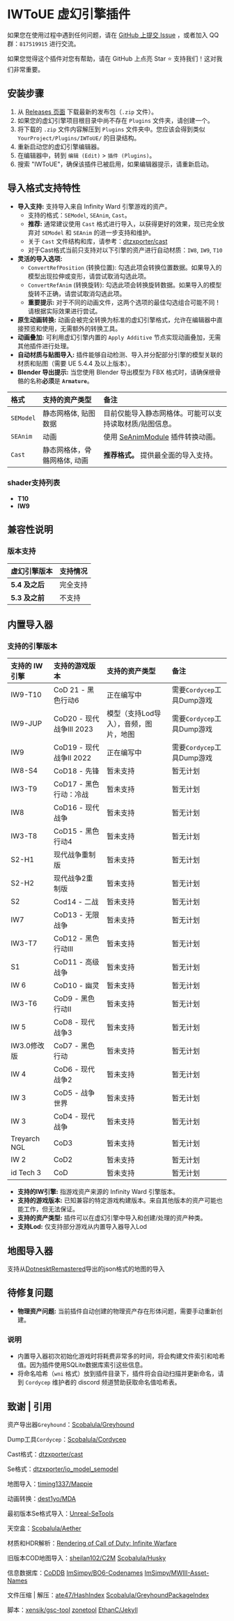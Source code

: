 # IWToUE 虚幻引擎插件

如果您在使用过程中遇到任何问题，请在 [GitHub 上提交 Issue](https://github.com/girlgg/IWToUE/issues) ，或者加入 QQ 群：`817519915` 进行交流。

如果您觉得这个插件对您有帮助，请在 GitHub 上点亮 Star ⭐ 支持我们！这对我们非常重要。

## 安装步骤

1.  从 [Releases 页面](https://github.com/YOUR_USERNAME/YOUR_REPOSITORY/releases) 下载最新的发布包（`.zip` 文件）。
2.  如果您的虚幻引擎项目根目录中尚不存在 `Plugins` 文件夹，请创建一个。
3.  将下载的 `.zip` 文件内容解压到 `Plugins` 文件夹中。您应该会得到类似 `YourProject/Plugins/IWToUE/` 的目录结构。
4.  重新启动您的虚幻引擎编辑器。
5.  在编辑器中，转到 `编辑 (Edit)` > `插件 (Plugins)`。
6.  搜索 "IWToUE"，确保该插件已被启用，如果编辑器提示，请重新启动。

## 导入格式支持特性

*   **导入支持:** 支持导入来自 Infinity Ward 引擎游戏的资产。
    *   支持的格式：`SEModel`, `SEAnim`, `Cast`。
    *   **推荐:** 通常建议使用 `Cast` 格式进行导入，以获得更好的效果，现已完全放弃对 `SEModel` 和 `SEAnim` 的进一步支持和维护。
    *   关于 `Cast` 文件结构和库，请参考：[dtzxporter/cast](https://github.com/dtzxporter/cast/tree/master/libraries)
    *   对于Cast格式当前只支持对以下引擎的资产进行自动材质：`IW8`, `IW9`, `T10`
*   **灵活的导入选项:**
    *   `ConvertRefPosition` (转换位置): 勾选此项会转换位置数据。如果导入的模型出现拉伸或变形，请尝试取消勾选此项。
    *   `ConvertRefAnim` (转换旋转): 勾选此项会转换旋转数据。如果导入的模型旋转不正确，请尝试取消勾选此项。
    *   **重要提示:** 对于不同的动画文件，这两个选项的最佳勾选组合可能不同！请根据实际效果进行尝试。
*   **原生动画转换:** 动画会被完全转换为标准的虚幻引擎格式，允许在编辑器中直接预览和使用，无需额外的转换工具。
*   **动画叠加:** 可利用虚幻引擎内置的 `Apply Additive` 节点实现动画叠加，无需其他插件进行处理。
*   **自动材质与贴图导入:** 插件能够自动检测、导入并分配部分引擎的模型关联的材质和贴图（需要 UE 5.4.4 及以上版本）。
*   **Blender 导出提示:** 当您使用 Blender 导出模型为 FBX 格式时，请确保根骨骼的名称**必须**是 **`Armature`**。

| 格式      | 支持的资产类型                 | 备注                                                                 |
| :-------- | :--------------------------- | :----------------------------------------------------------------- |
| `SEModel` | 静态网格体, 贴图数据     | 目前仅能导入静态网格体。可能可以支持读取材质/贴图信息。 |
| `SEAnim`  | 动画 | 使用 [SeAnimModule](https://github.com/girlgg/SeAnimModule) 插件转换动画。|
| `Cast` | 静态网格体，骨骼网格体, 动画 | **推荐格式。** 提供最全面的导入支持。 |

### shader支持列表

*   **T10**
*   **IW9**

## 兼容性说明

### 版本支持

| 虚幻引擎版本 | 支持情况 |
| :- |  :- |
| **5.4 及之后** | 完全支持 |
| **5.3 及之前** | 不支持 |

## 内置导入器

### 支持的引擎版本

| 支持的 IW 引擎 | 支持的游戏版本 | 支持的资产类型 | 备注 |
| :- | :- | :- | :-  |
| IW9-T10 | CoD 21 - 黑色行动6 | 正在编写中 | 需要`Cordycep`工具Dump游戏 |
| IW9-JUP | CoD20 - 现代战争III 2023 | 模型（支持Lod导入），音频，图片，地图 | 需要`Cordycep`工具Dump游戏 |
| IW9 | CoD19 - 现代战争II 2022 | 正在编写中 | 需要`Cordycep`工具Dump游戏 |
| IW8-S4 | CoD18 - 先锋 | 暂未支持 | 暂无计划 |
| IW3-T9 | CoD17 - 黑色行动：冷战 | 暂未支持 | 暂无计划 |
| IW8 | CoD16 - 现代战争 | 暂未支持 | 暂无计划 |
| IW3-T8 | CoD15 - 黑色行动4 | 暂未支持 | 暂无计划 |
| S2-H1 | 现代战争重制版 | 暂未支持 | 暂无计划 |
| S2-H2 | 现代战争2重制版 | 暂未支持 | 暂无计划 |
| S2 | Cod14 - 二战 | 暂未支持 | 暂无计划 |
| IW7 | CoD13 - 无限战争 | 暂未支持 | 暂无计划 |
| IW3-T7 | CoD12 - 黑色行动III | 暂未支持 | 暂无计划 |
| S1 | CoD11 - 高级战争 | 暂未支持 | 暂无计划 |
| IW 6 | CoD10 - 幽灵 | 暂未支持 | 暂无计划 |
| IW3-T6 | CoD9 - 黑色行动II | 暂未支持 | 暂无计划 |
| IW 5 | CoD8 - 现代战争3 | 暂未支持 | 暂无计划 |
| IW3.0修改版 | CoD7 - 黑色行动 | 暂未支持 | 暂无计划 |
| IW 4 | CoD6 - 现代战争2 | 暂未支持 | 暂无计划 |
| IW 3 | CoD5 - 战争世界 | 暂未支持 | 暂无计划 |
| IW 3 | CoD4 - 现代战争 | 暂未支持 | 暂无计划 |
| Treyarch NGL | CoD3 | 暂未支持 | 暂无计划 |
| IW 2 | CoD2 | 暂未支持 | 暂无计划 |
| id Tech 3 | CoD | 暂未支持 | 暂无计划 |

*   **支持的IW引擎:** 指游戏资产来源的 Infinity Ward 引擎版本。
*   **支持的游戏版本:** 已知兼容的特定游戏构建版本。来自其他版本的资产可能也能工作，但无法保证。
*   **支持的资产类型:** 插件可以在虚幻引擎中导入和创建/处理的资产种类。
*   **支持Lod:** 仅支持部分游戏从内置导入器导入Lod

## 地图导入器

支持从[DotnesktRemastered](https://github.com/girlgg/DotnesktRemastered)导出的json格式的地图的导入

## 待修复问题

*   **物理资产问题:** 当前插件自动创建的物理资产存在形体问题，需要手动重新创建。

### 说明

- 内置导入器初次初始化游戏时将耗费非常多的时间，将会构建文件索引和哈希值。因为插件使用SQLite数据库索引这些信息。
- 将命名哈希（`wni` 格式）放到插件目录下，插件将会自动扫描并更新命名，请到 `Cordycep` 维护者的 discord 频道赞助获取命名值哈希表。

## 致谢 | 引用

资产导出器`Greyhound`：[Scobalula/Greyhound](https://github.com/Scobalula/Greyhound)

Dump工具`Cordycep`：[Scobalula/Cordycep](https://github.com/Scobalula/Cordycep)

Cast格式：[dtzxporter/cast](https://github.com/dtzxporter/cast)

Se格式：[dtzxporter/io_model_semodel](https://github.com/dtzxporter/io_model_semodel)

地图导入：[timing1337/Mappie](https://github.com/timing1337/Mappie)

动画转换：[dest1yo/MDA](https://github.com/dest1yo/MDA)

最初版本Se格式导入：[Unreal-SeTools](https://github.com/djhaled/Unreal-SeTools)

天空盒：[Scobalula/Aether](https://github.com/Scobalula/Aether)

材质和HDR解析：[Rendering of Call of Duty: Infinite Warfare](https://research.activision.com/publications/archives/rendering-of-call-of-dutyinfinite-warfare)

旧版本COD地图导入：[sheilan102/C2M](https://github.com/sheilan102/C2M) [Scobalula/Husky](https://github.com/Scobalula/Husky)

信息数据库：[CoDDB](https://coddb.net/Home) [ImSimpy/BO6-Codenames](https://github.com/ImSimpy/BO6-Codenames) [ImSimpy/MWIII-Asset-Names](https://github.com/ImSimpy/MWIII-Asset-Names)

文件压缩 | 解压：[ate47/HashIndex](https://github.com/ate47/HashIndex) [Scobalula/GreyhoundPackageIndex](https://github.com/Scobalula/GreyhoundPackageIndex)

脚本：[xensik/gsc-tool](https://github.com/xensik/gsc-tool/) [zonetool](https://github.com/ZoneTool/zonetool) [EthanC/Jekyll](https://github.com/EthanC/Jekyll)